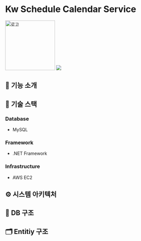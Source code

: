 # Kw Schedule Calendar Service
<img width="159" alt="로고" src="https://github.com/SharpDotMOUSE/KSCS/assets/89342648/30b49977-7aed-4c78-8a9d-511475bd4b4d">
<img src="https://img.shields.io/badge/version-v1.0.0-red"/>

## 🔎 기능 소개

## 📃 기술 스택
### Database
* MySQL

### Framework
* .NET Framework

### Infrastructure
* AWS EC2


## ⚙️ 시스템 아키텍처

## 📁 DB 구조


## 🗂️ Entitiy 구조




